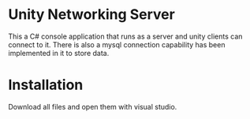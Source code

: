 # Unity Networking Server
This a C# console application that runs as a server and unity clients can connect to it. There is also a mysql connection capability has been implemented in it to store data.

# Installation
Download all files and open them with visual studio.
